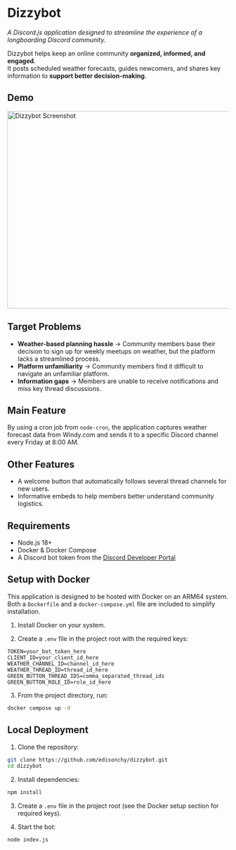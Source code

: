 # Dizzybot
*A Discord.js application designed to streamline the experience of a longboarding Discord community.*

Dizzybot helps keep an online community **organized, informed, and engaged**.  
It posts scheduled weather forecasts, guides newcomers, and shares key information to **support better decision-making**.

## Demo  

<img width="720" height="450" alt="Dizzybot Screenshot" src="https://github.com/user-attachments/assets/26895476-f6b9-49d7-8025-ce7d68489cdd" />

## Target Problems 
- **Weather-based planning hassle** → Community members base their decision to sign up for weekly meetups on weather, but the platform lacks a streamlined process.  
- **Platform unfamiliarity** → Community members find it difficult to navigate an unfamiliar platform.  
- **Information gaps** → Members are unable to receive notifications and miss key thread discussions.  

## Main Feature
By using a cron job from `node-cron`, the application captures weather forecast data from Windy.com and sends it to a specific Discord channel every Friday at 8:00 AM.

## Other Features
- A welcome button that automatically follows several thread channels for new users.
- Informative embeds to help members better understand community logistics.

## Requirements
- Node.js 18+
- Docker & Docker Compose
- A Discord bot token from the [Discord Developer Portal](https://discord.com/developers/applications)


## Setup with Docker  

This application is designed to be hosted with Docker on an ARM64 system.  
Both a `Dockerfile` and a `docker-compose.yml` file are included to simplify installation.  

1. Install Docker on your system.  

2. Create a `.env` file in the project root with the required keys:  
```env
TOKEN=your_bot_token_here
CLIENT_ID=your_client_id_here
WEATHER_CHANNEL_ID=channel_id_here
WEATHER_THREAD_ID=thread_id_here
GREEN_BUTTON_THREAD_IDS=comma_separated_thread_ids
GREEN_BUTTON_ROLE_ID=role_id_here
```

3. From the project directory, run:  
```bash
docker compose up -d
```

## Local Deployment

1. Clone the repository:  
```bash
git clone https://github.com/edisonchy/dizzybot.git
cd dizzybot
```

2. Install dependencies:  
```bash
npm install
```

3. Create a `.env` file in the project root (see the Docker setup section for required keys).  

4. Start the bot:  
```bash
node index.js
```
